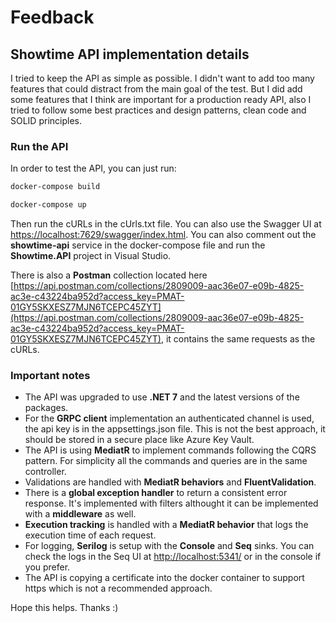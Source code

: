 # Feedback

## Showtime API implementation details

I tried to keep the API as simple as possible. I didn't want to add too many features that could distract from the main goal of the test. But I did add some features that I think are important for a production ready API, also I tried to follow some best practices and design patterns, clean code and SOLID principles.

### Run the API

In order to test the API, you can just run:
```powershell
docker-compose build
```
```powershell
docker-compose up
```

Then run the cURLs in the cUrls.txt file. You can also use the Swagger UI at [https://localhost:7629/swagger/index.html](https://localhost:7629/swagger/index.html). 
You can also comment out the **showtime-api** service in the docker-compose file and run the **Showtime.API** project in Visual Studio.

There is also a **Postman** collection located here [https://api.postman.com/collections/2809009-aac36e07-e09b-4825-ac3e-c43224ba952d?access_key=PMAT-01GY5SKXESZ7MJN6TCEPC45ZYT](https://api.postman.com/collections/2809009-aac36e07-e09b-4825-ac3e-c43224ba952d?access_key=PMAT-01GY5SKXESZ7MJN6TCEPC45ZYT), it contains the same requests as the cURLs.
 
### Important notes
- The API was upgraded to use **.NET 7** and the latest versions of the packages.
- For the **GRPC client** implementation an authenticated channel is used, the api key is in the appsettings.json file. This is not the best approach, it should be stored in a secure place like Azure Key Vault.
- The API is using **MediatR** to implement commands following the CQRS pattern. For simplicity all the commands and queries are in the same controller.
- Validations are handled with **MediatR behaviors** and **FluentValidation**.
- There is a **global exception handler** to return a consistent error response. It's implemented with filters althought it can be implemented with a **middleware** as well.
- **Execution tracking** is handled with a **MediatR behavior** that logs the execution time of each request.
- For logging, **Serilog** is setup with the **Console** and **Seq** sinks. You can check the logs in the Seq UI at [http://localhost:5341/](http://localhost:5341/) or in the console if you prefer.
- The API is copying a certificate into the docker container to support https which is not a recommended approach.

Hope this helps.
Thanks :)